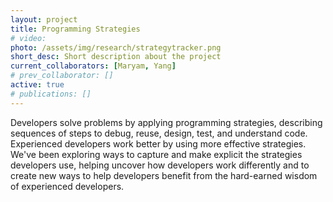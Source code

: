 ```yaml
---
layout: project
title: Programming Strategies
# video: 
photo: /assets/img/research/strategytracker.png
short_desc: Short description about the project
current_collaborators: [Maryam, Yang]
# prev_collaborator: []
active: true
# publications: []
---
```

Developers solve problems by applying programming strategies, describing sequences of steps to debug, reuse, design, test, and understand code. Experienced developers work better by using more effective strategies. We've been exploring ways to capture and make explicit the strategies developers use, helping uncover how developers work differently and to create new ways to help developers benefit from the hard-earned wisdom of experienced developers.